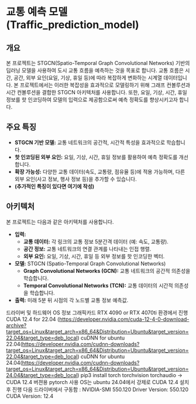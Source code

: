 # 교통 예측 모델 (Traffic_prediction_model)

## 개요

본 프로젝트는 STGCN(Spatio-Temporal Graph Convolutional Networks) 기반의 딥러닝 모델을 사용하여 도시 교통 흐름을 예측하는 것을 목표로 합니다. 교통 흐름은 시간, 공간, 외부 요인(요일, 기상, 휴일 등)에 따라 복잡하게 변화하는 시계열 데이터입니다. 본 프로젝트에서는 이러한 복잡성을 효과적으로 모델링하기 위해 그래프 컨볼루션과 시간 컨볼루션을 결합한 STGCN 아키텍처를 사용합니다. 또한, 요일, 기상, 시간, 휴일 정보를 핫 인코딩하여 모델의 입력으로 제공함으로써 예측 정확도를 향상시키고자 합니다.

## 주요 특징

*   **STGCN 기반 모델:** 교통 네트워크의 공간적, 시간적 특성을 효과적으로 학습합니다.
*   **핫 인코딩된 외부 요인:** 요일, 기상, 시간, 휴일 정보를 활용하여 예측 정확도를 개선합니다.
*   **확장 가능성:** 다양한 교통 데이터(속도, 교통량, 점유율 등)에 적용 가능하며, 다른 외부 요인(사고 정보, 행사 정보 등)을 추가할 수 있습니다.
*   **(추가적인 특징이 있다면 여기에 작성)**

## 아키텍처

본 프로젝트는 다음과 같은 아키텍처를 사용합니다.

*   **입력:**
    *   **교통 데이터:** 각 링크의 교통 정보 5분간격 데이터 (예: 속도, 교통량).
    *   **공간 정보:** 교통 네트워크의 연결 관계를 나타내는 인접 행렬.
    *   **외부 요인:** 요일, 기상, 시간, 휴일 등 외부 정보를 핫 인코딩한 벡터.
*   **모델:** STGCN (Spatio-Temporal Graph Convolutional Networks)
    *   **Graph Convolutional Networks (GCN):** 교통 네트워크의 공간적 의존성을 학습합니다.
    *   **Temporal Convolutional Networks (TCN):** 교통 데이터의 시간적 의존성을 학습합니다.
*   **출력:** 미래 5분 뒤 시점의 각 노드별 교통 정보 예측값.

드라이버 및 하드웨어 OS 정보
그래픽카드 RTX 4090 or RTX 4070ti 환경에서 진행
CUDA 12.4 for 22.04 (https://developer.nvidia.com/cuda-12-4-0-download-archive?target_os=Linux&target_arch=x86_64&Distribution=Ubuntu&target_version=22.04&target_type=deb_local)
cuDNN for ubuntu 22.04(https://developer.nvidia.com/cudnn-downloads?target_os=Linux&target_arch=x86_64&Distribution=Ubuntu&target_version=22.04&target_type=deb_local)
cuDNN for ubuntu 24.04(https://developer.nvidia.com/cudnn-downloads?target_os=Linux&target_arch=x86_64&Distribution=Ubuntu&target_version=24.04&target_type=deb_local)
pip3 install torch torchvision torchaudio -> CUDA 12.4 버젼용 pytorch 사용
OS는 ubuntu 24.04에서 강제로 CUDA 12.4 설치 후 진행
다음 드라이버에서 구동함 : NVIDIA-SMI 550.120  Driver Version: 550.120  CUDA Version: 12.4 
